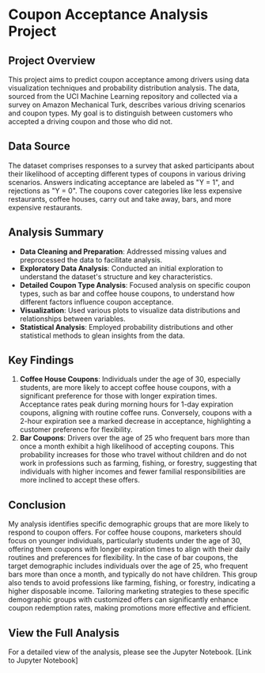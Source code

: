 # Coupon Acceptance Analysis Project

## Project Overview
This project aims to predict coupon acceptance among drivers using data visualization techniques and probability distribution analysis. The data, sourced from the UCI Machine Learning repository and collected via a survey on Amazon Mechanical Turk, describes various driving scenarios and coupon types. My goal is to distinguish between customers who accepted a driving coupon and those who did not.

## Data Source
The dataset comprises responses to a survey that asked participants about their likelihood of accepting different types of coupons in various driving scenarios. Answers indicating acceptance are labeled as "Y = 1", and rejections as "Y = 0". The coupons cover categories like less expensive restaurants, coffee houses, carry out and take away, bars, and more expensive restaurants.

## Analysis Summary
- **Data Cleaning and Preparation**: Addressed missing values and preprocessed the data to facilitate analysis.
- **Exploratory Data Analysis**: Conducted an initial exploration to understand the dataset's structure and key characteristics.
- **Detailed Coupon Type Analysis**: Focused analysis on specific coupon types, such as bar and coffee house coupons, to understand how different factors influence coupon acceptance.
- **Visualization**: Used various plots to visualize data distributions and relationships between variables.
- **Statistical Analysis**: Employed probability distributions and other statistical methods to glean insights from the data.

## Key Findings
1. **Coffee House Coupons**: Individuals under the age of 30, especially students, are more likely to accept coffee house coupons, with a significant preference for those with longer expiration times. Acceptance rates peak during morning hours for 1-day expiration coupons, aligning with routine coffee runs. Conversely, coupons with a 2-hour expiration see a marked decrease in acceptance, highlighting a customer preference for flexibility.
2. **Bar Coupons**: Drivers over the age of 25 who frequent bars more than once a month exhibit a high likelihood of accepting coupons. This probability increases for those who travel without children and do not work in professions such as farming, fishing, or forestry, suggesting that individuals with higher incomes and fewer familial responsibilities are more inclined to accept these offers.

## Conclusion
My analysis identifies specific demographic groups that are more likely to respond to coupon offers. For coffee house coupons, marketers should focus on younger individuals, particularly students under the age of 30, offering them coupons with longer expiration times to align with their daily routines and preferences for flexibility. In the case of bar coupons, the target demographic includes individuals over the age of 25, who frequent bars more than once a month, and typically do not have children. This group also tends to avoid professions like farming, fishing, or forestry, indicating a higher disposable income. Tailoring marketing strategies to these specific demographic groups with customized offers can significantly enhance coupon redemption rates, making promotions more effective and efficient.


## View the Full Analysis
For a detailed view of the analysis, please see the Jupyter Notebook. [Link to Jupyter Notebook]

